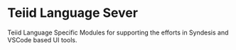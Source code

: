 # Teiid Language Sever

Teiid Language Specific Modules for supporting the efforts in Syndesis and VSCode based UI tools.
